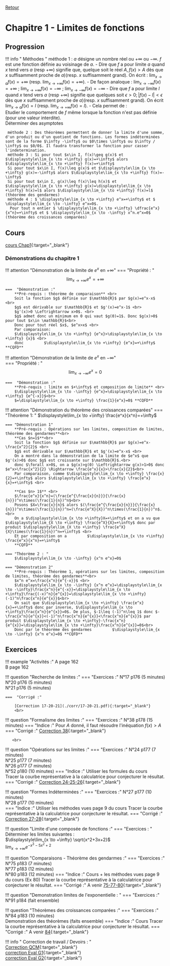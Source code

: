 [Retour](../../Chap.md)
# Chapitre 1 - Limites de fonctions
## Progression
!!! info " Méthodes "
    méthode 1 : $a$ désigne un nombre réel ou $+\infty$ ou $-\infty$. $f$ est une fonction définie au voisinage de $a$.
    - Dire que $f$ a pour limite $a$ quand $x$ tend vers $a$ (resp $+\infty$) signifie que, quelque soit le réel $A,f(x)>A$ dès que $x$ suffisamment proche de $a$)(resp. $x$ suffisamment grand). On écrit : $\displaystyle\lim_{x \to a} f(x)=+\infty$ (resp. $\displaystyle\lim_{x \to +\infty} f(x)=+\infty$).
    - De façon analoque : $\displaystyle\lim_{x \to -\infty} f(x)=+\infty$ ;  $\displaystyle\lim_{x \to +\infty} f(x)=-\infty$ ;  $\displaystyle\lim_{x \to -\infty} f(x)=-\infty$
    - Dire que $f$ a pour limite $l$ quand $x$ tend vers $a$ (resp $+\infty$) signifie que quelques soit $\epsilon>0; |f(x)-l|<\epsilon$ dès que $x$ suffisamment proche de $a$)(resp. $x$ suffisamment grand). On écrit $\displaystyle\lim_{x \to a} f(x)=l$ (resp. $\displaystyle\lim_{x \to +\infty} f(x)=l$).
    - Cela permet de :  
     Etudier le comportement de $f$ même lorsque la fonction n'est pas définie (pour une valeur interdite).  
     Déterminer des asymptotes
     
     méthode 2 : Des théorèmes permettent de donner la limite d'une somme, d'un produit ou d'un quotient de fonctions. Les formes indéterminées sont de la forme $\infty -\infty$ ou $0\times \infty$ ou $\infty / \infty$ ou $0/0$. Il faudra transformer la fonction pour casser l'indetermination.  
     méthode 3 : Si pour tout $x\in I, f(x)\geq g(x)$ et $\displaystyle\lim_{x \to +\infty} g(x)=+\infty$ alors $\displaystyle\lim_{x \to +\infty} f(x)=+\infty$  
     Si pour tout $x\in I, f(x)\leq g(x)$ et $\displaystyle\lim_{x \to +\infty} g(x)=-\infty$ alors $\displaystyle\lim_{x \to +\infty} f(x)=-\infty$  
     Si pour tout $x\in I, g(x)\leq f(x)\leq h(x)$ et $\displaystyle\lim_{x \to +\infty} g(x)=\displaystyle\lim_{x \to +\infty} h(x)=l$ alors $\displaystyle\lim_{x \to +\infty} f(x)=l$ (théorème des gendarmes)  
     méthode 4 : $ \displaystyle\lim_{x \to +\infty} e^x=+\infty$ et $ \displaystyle\lim_{x \to -\infty} e^x=0$.
      Pour tout n entier $ \displaystyle\lim_{x \to +\infty} \dfrac{e^x}{x^n}=+\infty$ et $ \displaystyle\lim_{x \to -\infty} x^n.e^x=0$ (théorème des croissances comparées)
   
    
    
## Cours 

[cours Chap1](./Cours-Chap1.pdf){:target="_blank"}

### Démonstrations du chapitre 1
!!! attention "Démonstration de la limite de $e^x$ en $+\infty$"
    ===  "Propriété : "
        $$\displaystyle\lim_{x \to +\infty} {e^x}=+\infty$$
    
    ===  "Démonstration :"
        **Pré-requis : théorème de comparaison** <br>
        Soit la fonction $g$ définie sur $\mathbb{R}$ par $g(x)=e^x-x$ <br>
        $g$ est dérivable sur $\mathbb{R}$ et $g'(x)=e^x-1$ <br>
        $g'(x)>0 \Leftrightarrow x>0$. <br>
        $g$ admet donc un minimum en 0 qui vaut $g(0)=1$. Donc $g(x)>0$ pour tout $x\in \mathbb{R}$<br>
        Donc pour tout réel $x$, $e^x>x$ <br>
        Par comparaison: 
        $\displaystyle\lim_{x \to +\infty} {e^x}>\displaystyle\lim_{x \to +\infty} {x}$ <br>
        donc         $\displaystyle\lim_{x \to +\infty} {e^x}=+\infty$ **CQFD**
       
!!! attention  "Démonstration de la limite de $e^x$ en $-\infty$"  
    ===  "Propriété : "
        $$\displaystyle\lim_{x \to -\infty} {e^x}=0$$
    
    ===  "Démonstration :"
        **Pré-requis : limite en $+\infty$ et composition de limite** <br>
        $\displaystyle\lim_{x \to -\infty} {e^x}=\displaystyle\lim_{x \to +\infty} {e^{-x}}$<br>
        $=\displaystyle\lim_{x \to +\infty} \frac{1}{e^x}=0$ **CQFD**

!!! attention "Démonstration du théorème des croissances comparées"
    === "Théorème 1: "
        $\displaystyle\lim_{x \to +\infty} \frac{e^x}{x^n}=+\infty$
        
    === "Démonstration 1"
        **Pré-requis : Opérations sur les limites, composition de limites, théorème des gendarmes**<br>
        **Cas $n=1$**<br>
        Soit la fonction $g$ définie sur $\mathbb{R}$ par $g(x)=e^x-\frac{x^2}{2}$ <br>
        $g$ est dérivable sur $\mathbb{R}$ et $g'(x)=e^x-x$ <br>
        On a montré dans la démonstration de la limite de $e^x$ que $g'(x)>0$ donc $g$ est croissante sur $\mathbb{R}$.<br>
        donc $\forall x>0$, on a $g(x)>g(0) \Leftrightarrow g(x)>1>0$ donc $e^x>\frac{x^2}{2} \Rightarrow \frac{e^x}{x}>\frac{x}{2}$<br>
        Par comparaison, comme $\displaystyle\lim_{x \to +\infty} \frac{x}{2}=+\infty$ alors $\displaystyle\lim_{x \to +\infty} \frac{e^x}{x}=+\infty$ <br>
        
        **Cas $n> 1$** <br>
        $\frac{e^x}{x^n}=(\frac{e^{\frac{x}{n}}}{\frac{x}{n}})^n\times(\frac{1}{n})^n$<br>
        Posons $X=\frac{x}{n}$ alors $(\frac{e^{\frac{x}{n}}}{\frac{x}{n}})^n\times(\frac{1}{n})^n=(\frac{e^X}{X})^n\times(\frac{1}{n})^n$. <br>
        On a $\displaystyle\lim_{x \to +\infty}X=+\infty$ et on a vu que $\displaystyle\lim_{X \to +\infty} \frac{e^X}{X}=+\infty$ donc par produit $\displaystyle\lim_{X \to +\infty} \frac{e^X}{X}\times(\frac{1}{n})^n=+\infty$ <br>
        Et par composition on a         $\displaystyle\lim_{x \to +\infty} \frac{e^x}{x^n}=+\infty$
        **CQFD**
        
    === "Théorème 2 : "
        $\displaystyle\lim_{x \to -\infty} {x^n e^x}=0$
        
    === "Démonstration 2"
        **Pré-requis : Théorème 1, opérations sur les limites, composition de limites, théorème des gendarmes**<br>
        $x^n e^x=\frac{x^n}{e^{-x}}$ <br>
        $\displaystyle\lim_{x \to -\infty} {x^n e^x}=\displaystyle\lim_{x \to -\infty}\frac{x^n}{e^{-x}}=\displaystyle\lim_{x \to +\infty}\frac{(-x)^n}{e^{x}}=\displaystyle\lim_{x \to +\infty}(-1)^n\frac{x^n}{e^{x}}$<br>
        On sait que $\displaystyle\lim_{x \to +\infty} \frac{e^x}{x}=+\infty$ donc par inverse, $\displaystyle\lim_{x \to +\infty}\frac{x^n}{e^{x}}=0$. De plus, $-1\leq (-1)^n\leq 1$ donc $-\frac{x^n}{e^{x}}<(-1)^n\frac{x^n}{e^{x}}<\frac{x^n}{e^{x}}$ par produit $\displaystyle\lim_{x \to +\infty}-\frac{x^n}{e^{x}}=\displaystyle\lim_{x \to +\infty}\frac{x^n}{e^{x}}=0$<br>
        Donc par le théorème des gendarmes         $\displaystyle\lim_{x \to -\infty} {x^n e^x}=0$ **CQFD**
      
        
## Exercices 
!!! example "Activités :" 
    A page 162 <br>
    B page 162

!!! question "Recherche de limites :"
    ===  "Exercices  :"
        N°17 p176 (5 minutes)<br>
        N°20 p176 (5 minutes)<br>
        N°21 p176 (5 minutes)<br>
        
    ===  "Corrigé :"
        
        [Correction 17-20-21](./corr/17-20-21.pdf){:target="_blank"}
        <br>
      
!!! question "Formalisme des limites :"
    === "Exercices :"
        N°38 p178 (15 minutes)
    === "Indice :"
        Pour $A$ donné, il faut résoudre l'inéquation $f(x)>A$
    === "Corrigé :"
        [Correction 38](./corr/38.pdf){:target="_blank"}  

       <br>
!!! question "Opérations sur les limites :"
    === "Exercices :"
        N°24 p177 (7 minutes)<br>
        N°25 p177 (7 minutes)<br>
        N°26 p177 (7 minutes)<br>
        N°52 p180 (10 minutes)
    === "Indice :"
        Utiliser les formules du cours <br>
        Tracer la courbe représentative à la calculatrice pour conjecturer le résultat.
    === "Corrigé :"
         [Correction 24-25-26](./corr/24-25-26-54.pdf){:target="_blank"}  

!!! question "Formes Indéterminées :"
    === "Exercices :"
        N°27 p177 (10 minutes)<br>
        N°28 p177 (10 minutes)<br>
    === "Indice :"
        Utiliser les méthodes vues page 9 du cours
        Tracer la courbe représentative à la calculatrice pour conjecturer le résultat.
    === "Corrigé :"
         [Correction 27-28](./corr/27-28.pdf){:target="_blank"}  

    
!!! question "Limite d'une composée de fonctions :" 
    === "Exercices : "
        Déterminer les limites suivantes :  
        $\displaystyle\lim_{x \to +\infty} \sqrt{x^2+3x+2}$  
        $\displaystyle\lim_{x \to +\infty} e^{-x^3-5x^2+2}$  


    
!!! question "Comparaisons - Théorème des gendarmes :"
    === "Exercices :"
        N°75 p183 (7 minutes)<br>
        N°77 p183 (12 minutes)<br>
        N°80 p183 (12 minutes)
    === "Indice :"
        Cours + les méthodes vues page 9 du cours (Ex 80)
        Tracer la courbe représentative à la calculatrice pour conjecturer le résultat.
    === "Corrigé :"
         A venir
         [75-77-80](./corr/75-77-80.pdf){:target="_blank"}  

!!! question "Demonstration limites de l'exponentielle : "
    === "Exercices :"
        N°91 p184 (fait ensemble)<br>
    
!!! question "Théorèmes des croissances comparées :"
    === "Exercices :"
        N°84 p183 (10 minutes)<br>
        Demonstration des théorèmes (faits ensemble)
    === "Indice :"
        Cours
        Tracer la courbe représentative à la calculatrice pour conjecturer le résultat.
    === "Corrigé :"
         A venir
         [84](./corr/84.pdf){:target="_blank"}  


!!! info " Correction de travail / Devoirs : "  
    [Correction QCM](./corr/CorrectionQCM.pdf){:target="_blank"}   
    [correction Eval G1](./corr/EvalG1.pdf){:target="_blank"}  
    [correction Eval G2](./corr/EvalG2.pdf){:target="_blank"}  
    




